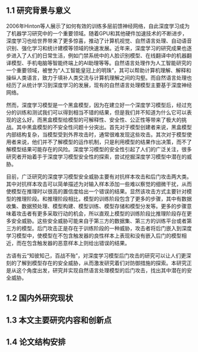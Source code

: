 ## 1.1 研究背景与意义
2006年Hinton等人展示了如何有效的训练多层前馈神经网络，自此深度学习成为了机器学习研究中的一个重要领域。随着GPU和其他硬件加速技术的不断进步，深度学习也给世界带来了更多惊喜，推动了计算机视觉、自然语言处理、自动语音识别、强化学习和统计建模等领域的快速发展。近年来，深度学习的研究成果也逐步进入了人们的日常生活，例如门禁系统中的人脸识别模型、在线翻译中的机器翻译模型、手机电脑等智能终端上的AI助理等等。自然语言处理作为人工智能研究的一个重要领域，被誉为“人工智能皇冠上的明珠”，其可以帮助计算机理解、解释和操纵人类语言，致力于填补人类交流与计算机理解之间的沟壑。而自然语言处理也经历了从统计学习到深度学习的发展，现有的自然语言处理模型主要基于深度神经网络。

然而，深度学习模型是一个黑盒模型，因为在建立好一个深度学习模型后，经过充分的训练和测试我们可以得到相当不错的结果，但是我们并不知道为什么它可以表现的这么好。而黑盒模型给模型的可解释性、安全性、公正性等带来了极大的挑战。其中黑盒模型的不安全性问题十分突出。首先对于模型创建者来说，黑盒模型内部结构复杂，当模型受到外界攻击时，通常很难发现这些攻击。其次对于模型使用者来说，他们并不了解模型的运作机制，只是利用模型的结果作出决策，而不了解模型结果可能存在的风险。深度学习模型的安全性引起了人们的广泛关注，很多研究者开始着手于深度学习模型安全性的探索，尝试挖掘深度学习模型中潜在的威胁。

目前，广泛研究的深度学习模型安全威胁主要有对抗样本攻击和后门攻击两大类。其中对抗样本攻击可以简单描述为对输入样本添加一些难以察觉的细微干扰，从而使模型在推理时以很高的置信度给出一个错误的结果。显然该攻击方式主要针对模型的推理阶段。和推理阶段相比，模型的训练阶段包含了更多的步骤，其中有数据收集、数据预处理、模型构建、模型训练、模型存储和模型分发等。更多的步骤意味着攻击者有更多采取行动的机会，所以直观上模型的训练阶段比推理阶段存在更多安全威胁。这些安全威胁可能来自于第三方的数据集、第三方的训练平台或者第三方的模型。后门攻击正是存在于训练阶段的一种威胁，攻击者将后门嵌入到深度学习模型中，使模型在不包含触发器的良性样本上表现和没有嵌入后门的模型相近，而在包含触发器的恶意样本上则给出错误的结果。

古语有云“知彼知己，百战不殆”，对深度学习模型后门攻击的研究可以让人们更深刻的了解到模型存在的安全威胁，从而激发研究着们对防御措施的探索。本研究正是从这个角度出发，研究并实现自然语言处理模型的后门攻击，找出其中潜在的安全威胁。

## 1.2 国内外研究现状


## 1.3 本文主要研究内容和创新点


## 1.4 论文结构安排
